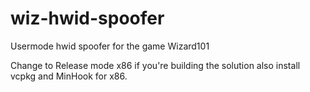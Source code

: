 # wiz-hwid-spoofer
Usermode hwid spoofer for the game Wizard101

Change to Release mode x86 if you're building the solution also install vcpkg and MinHook for x86.
